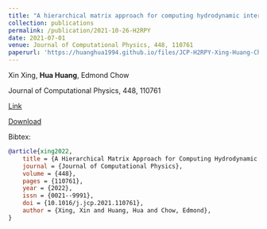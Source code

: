 ```yaml
---
title: "A hierarchical matrix approach for computing hydrodynamic interactions"
collection: publications
permalink: /publication/2021-10-26-H2RPY
date: 2021-07-01
venue: Journal of Computational Physics, 448, 110761
paperurl: 'https://huanghua1994.github.io/files/JCP-H2RPY-Xing-Huang-Chow.pdf'
---
```

Xin Xing, **Hua Huang**, Edmond Chow

Journal of Computational Physics, 448, 110761

[Link](https://www.sciencedirect.com/science/article/pii/S0021999121006562)

[Download](https://huanghua1994.github.io/files/JCP-H2RPY-Xing-Huang-Chow.pdf)

Bibtex:

```bibtex
@article{xing2022,
    title = {A Hierarchical Matrix Approach for Computing Hydrodynamic Interactions},
    journal = {Journal of Computational Physics},
    volume = {448},
    pages = {110761},
    year = {2022},
    issn = {0021--9991},
    doi = {10.1016/j.jcp.2021.110761},
    author = {Xing, Xin and Huang, Hua and Chow, Edmond},
}
```

